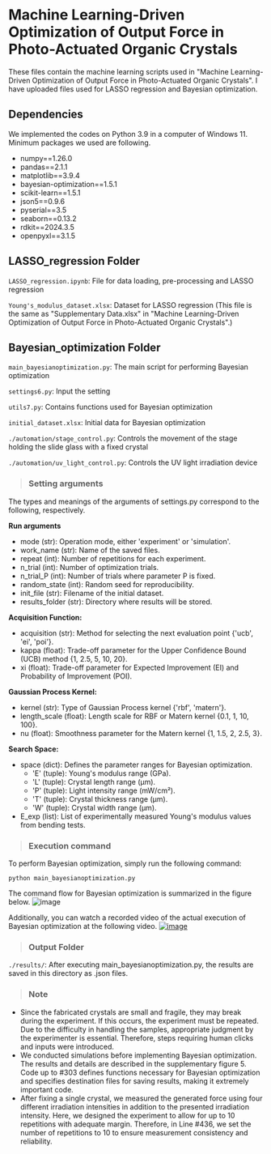# Machine Learning-Driven Optimization of Output Force in Photo-Actuated Organic Crystals

These files contain the machine learning scripts used in "Machine Learning-Driven Optimization of Output Force in Photo-Actuated Organic Crystals". 
I have uploaded files used for LASSO regression and Bayesian optimization. 

## Dependencies
We implemented the codes on Python 3.9 in a computer of Windows 11.
Minimum packages we used are following.

- numpy==1.26.0
- pandas==2.1.1
- matplotlib==3.9.4
- bayesian-optimization==1.5.1
- scikit-learn==1.5.1
- json5==0.9.6
- pyserial==3.5
- seaborn==0.13.2
- rdkit==2024.3.5
- openpyxl==3.1.5

## LASSO_regression Folder
`LASSO_regression.ipynb`: File for data loading, pre-processing and LASSO regression

`Young's_modulus_dataset.xlsx`: Dataset for LASSO regression
(This file is the same as "Supplementary Data.xlsx" in "Machine Learning-Driven Optimization of Output Force in Photo-Actuated Organic Crystals".)

## Bayesian_optimization Folder
`main_bayesianoptimization.py`: The main script for performing Bayesian optimization

`settings6.py`: Input the setting

`utils7.py`: Contains functions used for Bayesian optimization

`initial_dataset.xlsx`: Initial data for Bayesian optimization

`./automation/stage_control.py`: Controls the movement of the stage holding the slide glass with a fixed crystal

`./automation/uv_light_control.py`: Controls the UV light irradiation device

> ### Setting arguments
The types and meanings of the arguments of settings.py correspond to the following, respectively.

**Run arguments**
- mode (str): Operation mode, either 'experiment' or 'simulation'.
- work_name (str): Name of the saved files.
- repeat (int): Number of repetitions for each experiment.
- n_trial (int): Number of optimization trials.
- n_trial_P (int): Number of trials where parameter P is fixed.
- random_state (int): Random seed for reproducibility.
- init_file (str): Filename of the initial dataset.
- results_folder (str): Directory where results will be stored.

**Acquisition Function:**
- acquisition (str): Method for selecting the next evaluation point {'ucb', 'ei', 'poi'}.
- kappa (float): Trade-off parameter for the Upper Confidence Bound (UCB) method {1, 2.5, 5, 10, 20}.
- xi (float): Trade-off parameter for Expected Improvement (EI) and Probability of Improvement (POI).

**Gaussian Process Kernel:**
- kernel (str): Type of Gaussian Process kernel {'rbf', 'matern'}.
- length_scale (float): Length scale for RBF or Matern kernel {0.1, 1, 10, 100}.
- nu (float): Smoothness parameter for the Matern kernel {1, 1.5, 2, 2.5, 3}.

**Search Space:**
- space (dict): Defines the parameter ranges for Bayesian optimization.
    - 'E' (tuple): Young's modulus range (GPa).
    - 'L' (tuple): Crystal length range (μm).
    - 'P' (tuple): Light intensity range (mW/cm²).
    - 'T' (tuple): Crystal thickness range (μm).
    - 'W' (tuple): Crystal width range (μm).
- E_exp (list): List of experimentally measured Young's modulus values from bending tests.

> ### Execution command
To perform Bayesian optimization, simply run the following command:

`python main_bayesianoptimization.py`

The command flow for Bayesian optimization is summarized in the figure below. 
![image](https://github.com/user-attachments/assets/1282f18e-2c1c-4efb-a1d8-63c1281f3459)

Additionally, you can watch a recorded video of the actual execution of Bayesian optimization at the following video.
[![image](https://github.com/user-attachments/assets/1b9e5d14-bd44-463f-b919-6564d23ef9a9)](https://youtu.be/iQlV0FbhcLQ)

> ### Output Folder
`./results/`: After executing main_bayesianoptimization.py, the results are saved in this directory as .json files.

> ### Note
- Since the fabricated crystals are small and fragile, they may break during the experiment. If this occurs, the experiment must be repeated. Due to the difficulty in handling the samples, appropriate judgment by the experimenter is essential. Therefore, steps requiring human clicks and inputs were introduced. 
- We conducted simulations before implementing Bayesian optimization. The results and details are described in the supplementary figure 5. Code up to #303 defines functions necessary for Bayesian optimization and specifies destination files for saving results, making it extremely important code.
- After fixing a single crystal, we measured the generated force using four different irradiation intensities in addition to the presented irradiation intensity. Here, we designed the experiment to allow for up to 10 repetitions with adequate margin. Therefore, in Line #436, we set the number of repetitions to 10 to ensure measurement consistency and reliability.
